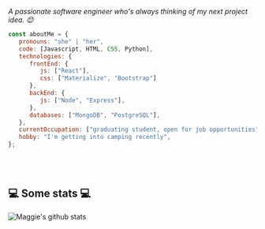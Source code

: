 <p><em>A passionate software engineer who's always thinking of my next project idea. 😊</br>
</em></p>


```javascript
const aboutMe = {
   pronouns: "she" | "her",
   code: [Javascript, HTML, CSS, Python],
   technologies: {
      frontEnd: {
         js: ["React"],
         css: ["Materialize", "Bootstrap"]
      },
      backEnd: {
         js: ["Node", "Express"],
      },
      databases: ["MongoDB", "PostgreSQL"],
   },
   currentOccupation: ["graduating student, open for job opportunities"],
   hobby: "I'm getting into camping recently",
};
```
</br></br>
<h2>💻 Some stats 💻</h2>

![Maggie's github stats](https://github-readme-stats.vercel.app/api?username=qingge-yu&show_icons=true&title_color=fff&icon_color=79ff97&text_color=9f9f9f&bg_color=151515)
